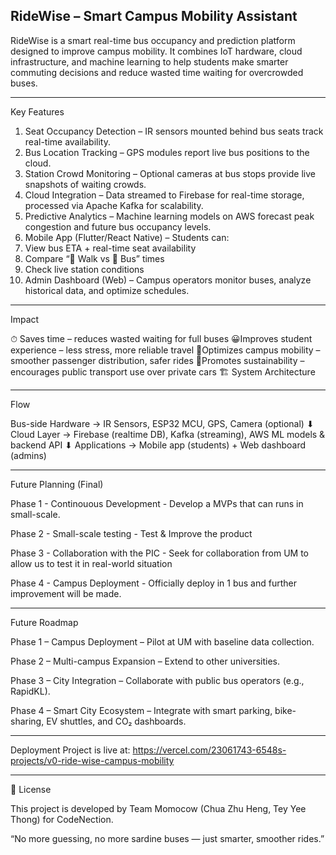 RideWise – Smart Campus Mobility Assistant
-------------------------------------------------------------------------------------------------------------------------------
RideWise is a smart real-time bus occupancy and prediction platform designed to improve campus mobility. It combines IoT hardware, cloud infrastructure, and machine learning to help students make smarter commuting decisions and reduce wasted time waiting for overcrowded buses.

------------------------------------------------------------------------------------------------------------------------------
Key Features

1. Seat Occupancy Detection – IR sensors mounted behind bus seats track real-time availability.
2. Bus Location Tracking – GPS modules report live bus positions to the cloud.
3. Station Crowd Monitoring – Optional cameras at bus stops provide live snapshots of waiting crowds.
4. Cloud Integration – Data streamed to Firebase for real-time storage, processed via Apache Kafka for scalability.
5. Predictive Analytics – Machine learning models on AWS forecast peak congestion and future bus occupancy levels.
6. Mobile App (Flutter/React Native) – Students can:
7. View bus ETA + real-time seat availability
8. Compare “🚶 Walk vs 🚌 Bus” times
9. Check live station conditions
10. Admin Dashboard (Web) – Campus operators monitor buses, analyze historical data, and optimize schedules.
------------------------------------------------------------------------------------------------------------------------------
Impact

⏱ Saves time – reduces wasted waiting for full buses
😀Improves student experience – less stress, more reliable travel
🚌Optimizes campus mobility – smoother passenger distribution, safer rides
🌱Promotes sustainability – encourages public transport use over private cars
🏗 System Architecture

-------------------------------------------------------------------------------------------------------------------------------
Flow

Bus-side Hardware → IR Sensors, ESP32 MCU, GPS, Camera (optional)
⬇
Cloud Layer → Firebase (realtime DB), Kafka (streaming), AWS ML models & backend API
⬇
Applications → Mobile app (students) + Web dashboard (admins)

-------------------------------------------------------------------------------------------------------------------------------
Future Planning (Final)

Phase 1 - Continouous Development - Develop a MVPs that can runs in small-scale.

Phase 2 - Small-scale testing - Test & Improve the product

Phase 3 - Collaboration with the PIC - Seek for collaboration from UM to allow us to test it in real-world situation

Phase 4 - Campus Deployment - Officially deploy in 1 bus and further improvement will be made.

-------------------------------------------------------------------------------------------------------------------------------
Future Roadmap

Phase 1 – Campus Deployment – Pilot at UM with baseline data collection.

Phase 2 – Multi-campus Expansion – Extend to other universities.

Phase 3 – City Integration – Collaborate with public bus operators (e.g., RapidKL).

Phase 4 – Smart City Ecosystem – Integrate with smart parking, bike-sharing, EV shuttles, and CO₂ dashboards.

-------------------------------------------------------------------------------------------------------------------------------
Deployment
Project is live at:
https://vercel.com/23061743-6548s-projects/v0-ride-wise-campus-mobility

-------------------------------------------------------------------------------------------------------------------------------
📜 License

This project is developed by Team Momocow (Chua Zhu Heng, Tey Yee Thong) for CodeNection.

“No more guessing, no more sardine buses — just smarter, smoother rides.”
